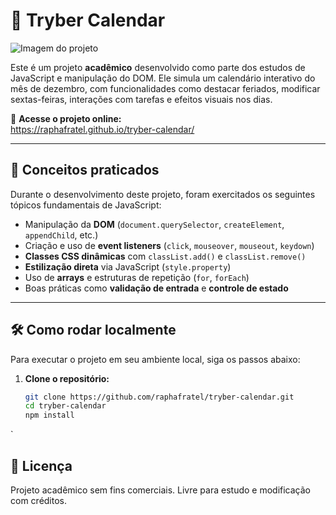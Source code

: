 # 📅 Tryber Calendar
![Imagem do projeto](assets/screen.git)

Este é um projeto **acadêmico** desenvolvido como parte dos estudos de JavaScript e manipulação do DOM. Ele simula um calendário interativo do mês de dezembro, com funcionalidades como destacar feriados, modificar sextas-feiras, interações com tarefas e efeitos visuais nos dias.

🔗 **Acesse o projeto online:**  
https://raphafratel.github.io/tryber-calendar/

---

## 🧠 Conceitos praticados

Durante o desenvolvimento deste projeto, foram exercitados os seguintes tópicos fundamentais de JavaScript:

- Manipulação da **DOM** (`document.querySelector`, `createElement`, `appendChild`, etc.)
- Criação e uso de **event listeners** (`click`, `mouseover`, `mouseout`, `keydown`)
- **Classes CSS dinâmicas** com `classList.add()` e `classList.remove()`
- **Estilização direta** via JavaScript (`style.property`)
- Uso de **arrays** e estruturas de repetição (`for`, `forEach`)
- Boas práticas como **validação de entrada** e **controle de estado**

---

## 🛠️ Como rodar localmente

Para executar o projeto em seu ambiente local, siga os passos abaixo:

1. **Clone o repositório:**
   ```bash
   git clone https://github.com/raphafratel/tryber-calendar.git
   cd tryber-calendar
   npm install
  `

## 📄 Licença
Projeto acadêmico sem fins comerciais. Livre para estudo e modificação com créditos.



